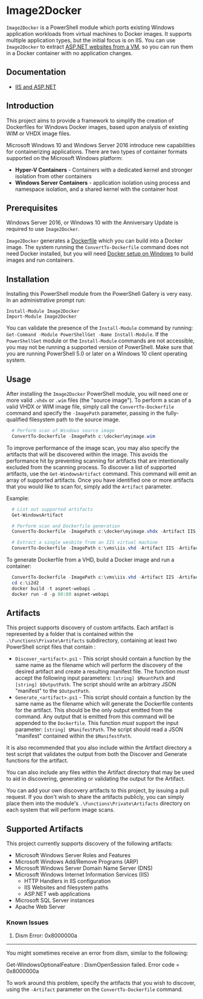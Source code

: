 # Image2Docker

`Image2Docker` is a PowerShell module which ports existing Windows application workloads from virtual machines to Docker images. It supports multiple application types, but the initial focus is on IIS. You can use `Image2Docker` to extract [ASP.NET websites from a VM](https://blog.docker.com/2016/12/convert-asp-net-web-servers-docker-image2docker/), so you can run them in a Docker container with no application changes.

## Documentation

* [IIS and ASP.NET](docs/IIS.md)

## Introduction

This project aims to provide a framework to simplify the creation of Dockerfiles for Windows Docker
images, based upon analysis of existing WIM or VHDX image files.

Microsoft Windows 10 and Windows Server 2016 introduce new capabilities for containerizing applications. 
There are two types of container formats supported on the Microsoft Windows platform:

- **Hyper-V Containers** - Containers with a dedicated kernel and stronger isolation from other containers
- **Windows Server Containers** - application isolation using process and namespace isolation, and a shared kernel with the container host

## Prerequisites

Windows Server 2016, or Windows 10 with the Anniversary Update is required to use `Image2Docker`. 

`Image2Docker` generates a [Dockerfile](https://docs.docker.com/engine/reference/builder/) which you can build into a Docker image. The system running the `ConvertTo-Dockerfile` command does not need Docker installed, but you will need [Docker setup on Windows](https://github.com/docker/labs/blob/master/windows/windows-containers/Setup.md) to build images and run containers.

## Installation

Installing this PowerShell module from the PowerShell Gallery is very easy. In an administrative prompt run:

```
Install-Module Image2Docker
Import-Module Image2Docker
```

You can  validate the presence of the ``Install-Module`` command by running: ``Get-Command -Module PowerShellGet -Name Install-Module``.
If the ``PowerShellGet`` module or the ``Install-Module`` commands are not accessible, you may not be running a supported version of PowerShell. 
Make sure that you are running PowerShell 5.0 or later on a Windows 10 client operating system.

## Usage

After installing the ``Image2Docker`` PowerShell module, you will need one or more valid ``.vhdx`` or ``.wim`` files (the "source image").
To perform a scan of a valid VHDX or WIM image file, simply call the ``ConvertTo-Dockerfile`` command and specify the ``-ImagePath`` parameter, passing in the fully-qualified filesystem path to the source image.

```PowerShell
  # Perform scan of Windows source image
  ConvertTo-Dockerfile -ImagePath c:\docker\myimage.wim
```

To improve performance of the image scan, you may also specify the artifacts that will be discovered within the image.
This avoids the performance hit by preventing scanning for artifacts that are intentionally excluded from the scanning process.
To discover a list of supported artifacts, use the ``Get-WindowsArtifact`` command. This command will emit an array of supported artifacts.
Once you have identified one or more artifacts that you would like to scan for, simply add the ``Artifact`` parameter.

Example:  

```PowerShell
  # List out supported artifacts
  Get-WindowsArtifact

  # Perform scan and Dockerfile generation
  ConvertTo-Dockerfile -ImagePath c:\docker\myimage.vhdx -Artifact IIS, Apache

  # Extract a single wesbite from an IIS virtual machine
  ConvertTo-Dockerfile -ImagePath c:\vms\iis.vhd -Artifact IIS -ArtifactParam aspnet-webapi
```

To generate Dockerfile from a VHD, build a Docker image and run a container:

```PowerShell
  ConvertTo-Dockerfile -ImagePath c:\vms\iis.vhd -Artifact IIS -ArtifactParam aspnet-webapi -OutputPath c:\i2d2
  cd c:\i2d2
  docker build -t aspnet-webapi .
  docker run -d -p 80:80 aspnet-webapi
```

## Artifacts

This project supports discovery of custom artifacts.
Each artifact is represented by a folder that is contained within the ``.\Functions\Private\Artifacts`` subdirectory, containing at least two PowerShell script files that contain :

- ``Discover_<artifact>.ps1`` - This script should contain a function by the same name as the filename which will perform the discovery of the desired artifact and create a resulting manifest file. The function *must* accept the following input parameters: ``[string] $MountPath`` and ``[string] $OutputPath``. The script should write an arbitrary JSON "manifest" to the ``$OutputPath``.
- ``Generate_<artifact>.ps1`` - This script should contain a function by the same name as the filename which will generate the Dockerfile contents for the artifact. This should be the only output emitted from the command. Any output that is emitted from this command will be appended to the ``Dockerfile``. This function *must* support the input parameter: ``[string] $ManifestPath``. The script should read a JSON "manifest" contained within the ``$ManifestPath``.

It is also recommended that you also include within the Artifact directory a test script that validates the output from both the Discover and Generate functions for the artifact.

You can also include any files within the Artifact directory that may be used to aid in discovering, generating or validating the output for the Artifact.

You can add your own discovery artifacts to this project, by issuing a pull request. If you don't wish to share the artifacts publicly, you can simply place them into the module's ``.\Functions\Private\Artifacts`` directory on each system that will perform image scans.

## Supported Artifacts

This project currently supports discovery of the following artifacts:

- Microsoft Windows Server Roles and Features
- Microsoft Windows Add/Remove Programs (ARP)
- Microsoft Windows Server Domain Name Server (DNS)
- Microsoft Windows Internet Information Services (IIS)
  - HTTP Handlers in IIS configuration
  - IIS Websites and filesystem paths
  - ASP.NET web applications
- Microsoft SQL Server instances
- Apache Web Server


### Known Issues

1. Dism Error: 0x8000000a 
------------------------------------

You might sometimes receive an error from dism, similar to the following:

  Get-WindowsOptionalFeature : DismOpenSession failed. Error code = 0x8000000a


To work around this problem, specify the artifacts that you wish to discover, using the ``-Artifact`` parameter
on the ``ConvertTo-Dockerfile`` command.
